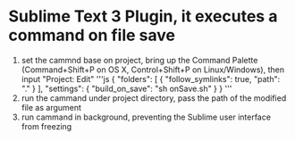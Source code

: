 # Sublime Text 3 Plugin, it executes a command on file save

1. set the cammnd base on project, bring up the Command Palette (Command+Shift+P on OS X, Control+Shift+P on Linux/Windows), then input "Project: Edit"
'''js
{
    "folders":
    [
        {
            "follow_symlinks": true,
            "path": "."
        }
    ],
    "settings":
    {
        "build_on_save": "sh onSave.sh"
    }
}
'''
2. run the cammand under project directory, pass the path of the modified file as argument
3. run cammand in background, preventing the Sublime user interface from freezing
